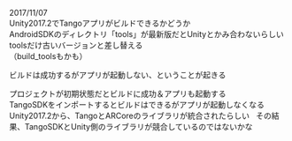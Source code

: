 2017/11/07  
Unity2017.2でTangoアプリがビルドできるかどうか  
AndroidSDKのディレクトリ「tools」が最新版だとUnityとかみ合わないらしい  
toolsだけ古いバージョンと差し替える  
（build_toolsもかも）  
  
ビルドは成功するがアプリが起動しない、ということが起きる  
  
プロジェクトが初期状態だとビルドに成功＆アプリも起動する  
TangoSDKをインポートするとビルドはできるがアプリが起動しなくなる  
Unity2017.2から、TangoとARCoreのライブラリが統合されたらしい  
その結果、TangoSDKとUnity側のライブラリが競合しているのではないかな  
